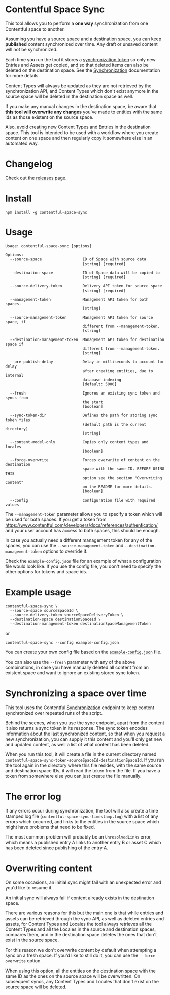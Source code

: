 # Contentful Space Sync

This tool allows you to perform a **one way** synchronization from one Contentful space to another.

Assuming you have a source space and a destination space, you can keep **published** content synchronized over time. Any draft or unsaved content will not be synchronized.

Each time you run the tool it stores a [synchronization token](https://www.contentful.com/developers/docs/concepts/sync/) so only new Entries and Assets get copied, and so that deleted items can also be deleted on the destination space. See the [Synchronization](https://www.contentful.com/developers/docs/concepts/sync/) documentation for more details.

Content Types will always be updated as they are not retrieved by the synchronization API, and Content Types which don't exist anymore in the source space will be deleted in the destination space as well.

If you make any manual changes in the destination space, be aware that **this tool will overwrite any changes** you've made to entities with the same ids as those existent on the source space.

Also, avoid creating new Content Types and Entries in the destination space. This tool is intended to be used with a workflow where you create content on one space and then regularly copy it somewhere else in an automated way.

# Changelog

Check out the [releases](https://github.com/contentful-labs/contentful-space-sync/releases) page.

# Install

`npm install -g contentful-space-sync`

# Usage

```
Usage: contentful-space-sync [options]

Options:
  --source-space                  ID of Space with source data
                                  [string] [required]

  --destination-space             ID of Space data will be copied to
                                  [string] [required]

  --source-delivery-token         Delivery API token for source space
                                  [string] [required]

  --management-token              Management API token for both spaces.
                                  [string]

  --source-management-token       Management API token for source space, if
                                  different from --management-token.
                                  [string]

  --destination-management-token  Management API token for destination space if
                                  different from --management-token.
                                  [string]

  --pre-publish-delay             Delay in milliseconds to account for delay
                                  after creating entities, due to internal
                                  database indexing
                                  [default: 5000]

  --fresh                         Ignores an existing sync token and syncs from
                                  the start
                                  [boolean]

  --sync-token-dir                Defines the path for storing sync token files
                                  (default path is the current directory)
                                  [string]

  --content-model-only            Copies only content types and locales
                                  [boolean]

  --force-overwrite               Forces overwrite of content on the destination
                                  space with the same ID. BEFORE USING THIS
                                  option see the section "Overwriting Content"
                                  on the README for more details.
                                  [boolean]

  --config                        Configuration file with required values

```

The `--management-token` parameter allows you to specify a token which will be used for both spaces. If you get a token from https://www.contentful.com/developers/docs/references/authentication/ and your user account has access to both spaces, this should be enough.

In case you actually need a different management token for any of the spaces, you can use the `--source-management-token` and `--destination-management-token` options to override it.

Check the `example-config.json` file for an example of what a configuration file would look like. If you use the config file, you don't need to specify the other options for tokens and space ids.

# Example usage

```
contentful-space-sync \
  --source-space sourceSpaceId \
  --source-delivery-token sourceSpaceDeliveryToken \
  --destination-space destinationSpaceId \
  --destination-management-token destinationSpaceManagementToken
```

or

```
contentful-space-sync --config example-config.json
```

You can create your own config file based on the [`example-config.json`](example-config.json) file.

You can also use the `--fresh` parameter with any of the above combinations, in case you have manually deleted all content from an existent space and want to ignore an existing stored sync token.

# Synchronizing a space over time

This tool uses the Contentful [Synchronization](https://www.contentful.com/developers/docs/concepts/sync/) endpoint to keep content synchronized over repeated runs of the script.

Behind the scenes, when you use the sync endpoint, apart from the content it also returns a sync token in its response. The sync token encodes information about the last synchronized content, so that when you request a new synchronization, you can supply it this content and you'll only get new and updated content, as well a list of what content has been deleted.

When you run this tool, it will create a file in the current directory named `contentful-space-sync-token-sourceSpaceId-destinationSpaceId`. If you run the tool again in the directory where this file resides, with the same source and destination space IDs, it will read the token from the file. If you have a token from somewhere else you can just create the file manually.

# The error log

If any errors occur during synchronization, the tool will also create a time stamped log file (`contentful-space-sync-timestamp.log`) with a list of any errors which occurred, and links to the entities in the source space which might have problems that need to be fixed.

The most common problem will probably be an `UnresolvedLinks` error, which means a published entry A links to another entry B or asset C which has been deleted since publishing of the entry A.

# Overwriting content

On some occasions, an initial sync might fail with an unexpected error and you'd like to resume it.

An initial sync will always fail if content already exists in the destination space.

There are various reasons for this but the main one is that while entries and assets can be retrieved through the sync API, as well as deleted entries and assets, for Content Types and Locales the tool always retrieves all the Content Types and all the Locales in the source and destination spaces, compares them, and in the destination space deletes the ones that don't exist in the source space.

For this reason we don't overwrite content by default when attempting a sync on a fresh space. If you'd like to still do it, you can use the `--force-overwrite` option.

When using this option, all the entities on the destination space with the same ID as the ones on the source space will be overwritten. On subsequent syncs, any Content Types and Locales that don't exist on the source space will be deleted.
